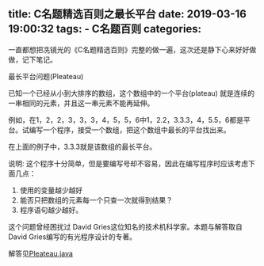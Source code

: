 title: C名题精选百则之最长平台
date: 2019-03-16 19:00:32
tags:
    - C名题百则
categories:
---
一直都想把冼镜光的《C名题精选百则》完整的做一遍，这次还是静下心来好好做做，记下笔记。

最长平台问题(Pleateau)

已知一个已经从小到大排序的数组，这个数组中的一个平台(plateau) 就是连续的一串相同的元素，并且这一串元素不能再延伸。

例如，在1，2，2，3，3，3，4，5，5，6中1，2.2，3.3.3，4，5.5，6都是平台。试编写一个程序，接受一个数组，把这个数组中最长的平台找出来。

在上面的例子中，3.3.3就是该数组的最长平台。

说明:
这个程序十分简单，但是要编写号却不容易，因此在编写程序时应该考虑下面几点：

1. 使用的变量越少越好
2. 能否只把数组的元素每一个只查一次就得到结果？
3. 程序语句越少越好。

这个问题曾经困扰过 David Gries这位知名的技术机科学家。本题与解答取自David Gries编写的有光程序设计的专著。

解答见[Pleateau.java](https://github.com/dengshilong/C100Problem/blob/master/src/chapter1/Pleateau.java)
